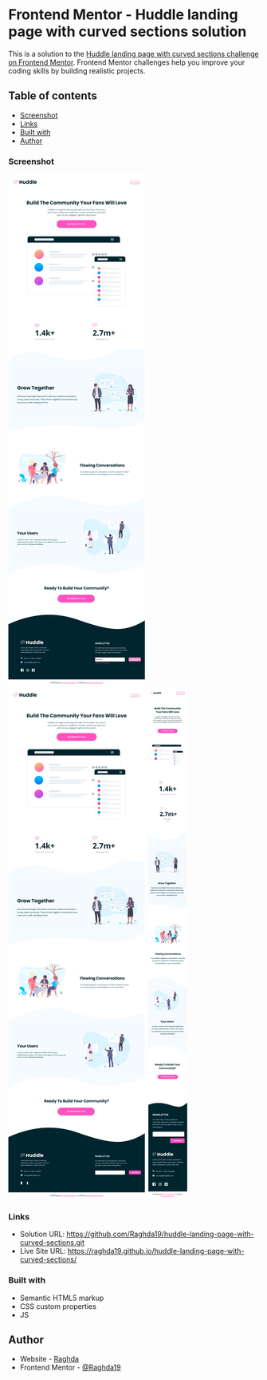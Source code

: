 # Frontend Mentor - Huddle landing page with curved sections solution

This is a solution to the [Huddle landing page with curved sections challenge on Frontend Mentor](https://www.frontendmentor.io/challenges/huddle-landing-page-with-curved-sections-5ca5ecd01e82137ec91a50f2). Frontend Mentor challenges help you improve your coding skills by building realistic projects. 

## Table of contents
  - [Screenshot](#screenshot)
  - [Links](#links)
  - [Built with](#built-with)
  - [Author](#author)



### Screenshot

 <img src="Screenshot/active-states.png" alt="active-states">
  <img src="Screenshot/desktop-design.png" alt="desktop-design">
  <img src="Screenshot/mobile-design.png" alt="mobile-design">

### Links

- Solution URL: https://github.com/Raghda19/huddle-landing-page-with-curved-sections.git
- Live Site URL: https://raghda19.github.io/huddle-landing-page-with-curved-sections/


### Built with

- Semantic HTML5 markup
- CSS custom properties
- JS


## Author

- Website - [Raghda](https://www.your-site.com)
- Frontend Mentor - [@Raghda19](https://www.frontendmentor.io/solutions/huddle-landing-page-with-curved-sections-cHARPYDRmc)
